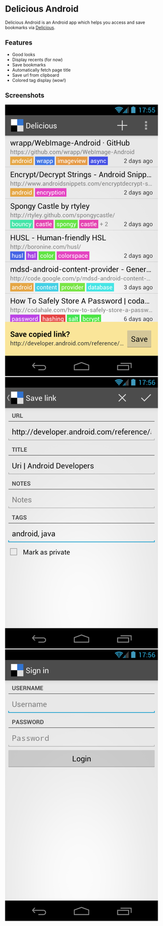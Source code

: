 Delicious Android
=================

Delicious Android is an Android app which helps you access and save bookmarks via [Delicious](http://www.delicious.com/).

Features
--------

* Good looks
* Display recents (for now)
* Save bookmarks
* Automatically fetch page title
* Save url from clipboard
* Colored tag display (wow!)

Screenshots
-----------
![Recent bookmarks](screenshots/1.png)
![Add bookmark](screenshots/2.png)
![Login](screenshots/3.png)